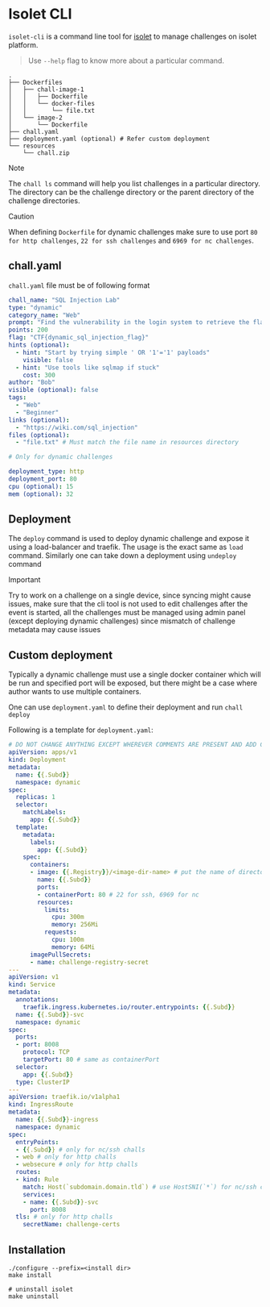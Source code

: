 # Isolet CLI

`isolet-cli` is a command line tool for [isolet](https://github.com/thealpha16/isolet) to manage challenges on isolet platform. 

> Use `--help` flag to know more about a particular command.

```
.
├── Dockerfiles
│   ├── chall-image-1
│   │   ├── Dockerfile
│   │   └── docker-files
│   │       └── file.txt
│   └── image-2
│       └── Dockerfile
├── chall.yaml
├── deployment.yaml (optional) # Refer custom deployment
└── resources
    └── chall.zip
```

> [!NOTE]
> The `chall ls` command will help you list challenges in a particular directory. The directory can be the challenge directory or the parent directory of the challenge directories.

> [!CAUTION]
> When defining `Dockerfile` for dynamic challenges make sure to use port `80 for http challenges`, `22 for ssh challenges` and `6969 for nc challenges`.


## chall.yaml
`chall.yaml` file must be of following format

```yaml
chall_name: "SQL Injection Lab"
type: "dynamic"
category_name: "Web"
prompt: "Find the vulnerability in the login system to retrieve the flag."
points: 200
flag: "CTF{dynamic_sql_injection_flag}"
hints (optional):
  - hint: "Start by trying simple ' OR '1'='1' payloads"
    visible: false
  - hint: "Use tools like sqlmap if stuck"
    cost: 300
author: "Bob"
visible (optional): false
tags:
  - "Web"
  - "Beginner"
links (optional):
  - "https://wiki.com/sql_injection"
files (optional):
  - "file.txt" # Must match the file name in resources directory

# Only for dynamic challenges

deployment_type: http
deployment_port: 80
cpu (optional): 15
mem (optional): 32
```

## Deployment
The `deploy` command is used to deploy dynamic challenge and expose it using a load-balancer and traefik. The usage is the exact same as  `load` command.
Similarly one can take down a deployment using `undeploy` command

> [!IMPORTANT]
> Try to work on a challenge on a single device, since syncing might cause issues, make sure that the cli tool is not used to edit challenges after the event is started, all the challenges must be managed using admin panel (except deploying dynamic challenges) since mismatch of challenge metadata may cause issues 

## Custom deployment
Typically a dynamic challenge must use a single docker container which will be run and specified port will be exposed, but there might be a case where author wants to use multiple containers.

One can use `deployment.yaml` to define their deployment and run `chall deploy`

Following is a template for `deployment.yaml`:
```yaml
# DO NOT CHANGE ANYTHING EXCEPT WHEREVER COMMENTS ARE PRESENT AND ADD CONTAINERS
apiVersion: apps/v1
kind: Deployment
metadata:
  name: {{.Subd}}
  namespace: dynamic
spec:
  replicas: 1
  selector:
    matchLabels:
      app: {{.Subd}}
  template:
    metadata:
      labels:
        app: {{.Subd}}
    spec:
      containers:
      - image: {{.Registry}}/<image-dir-name> # put the name of directory your required image's Dockerfile is in
        name: {{.Subd}}
        ports:
        - containerPort: 80 # 22 for ssh, 6969 for nc
        resources:
          limits:
            cpu: 300m
            memory: 256Mi
          requests:
            cpu: 100m
            memory: 64Mi
      imagePullSecrets:
      - name: challenge-registry-secret
---
apiVersion: v1
kind: Service
metadata:
  annotations:
    traefik.ingress.kubernetes.io/router.entrypoints: {{.Subd}}
  name: {{.Subd}}-svc
  namespace: dynamic
spec:
  ports:
  - port: 8008
    protocol: TCP
    targetPort: 80 # same as containerPort
  selector:
    app: {{.Subd}}
  type: ClusterIP
---
apiVersion: traefik.io/v1alpha1
kind: IngressRoute
metadata:
  name: {{.Subd}}-ingress
  namespace: dynamic
spec:
  entryPoints:
  - {{.Subd}} # only for nc/ssh challs
  - web # only for http challs
  - websecure # only for http challs
  routes:
  - kind: Rule
    match: Host(`subdomain.domain.tld`) # use HostSNI(`*`) for nc/ssh challs
    services:
    - name: {{.Subd}}-svc
      port: 8008
  tls: # only for http challs
    secretName: challenge-certs
```

## Installation
```
./configure --prefix=<install dir>
make install

# uninstall isolet
make uninstall
```
